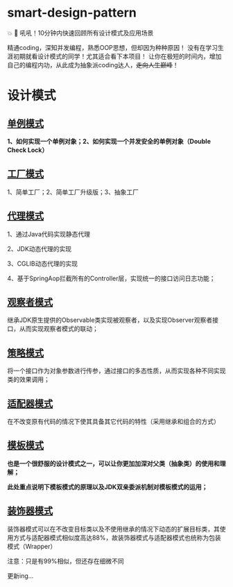 # smart-design-pattern
:collision:   :imp: 吼吼！10分钟内快速回顾所有设计模式及应用场景 

精通coding，深知并发编程，熟悉OOP思想，但却因为种种原因！
没有在学习生涯初期就看设计模式的同学！尤其适合看下本项目！
让你在极短的时间内，增加自己的编程内功，从此成为抽象派coding达人，~~走向人生巅峰~~！


# 设计模式

## [单例模式](src/main/java/com/smart/sdp/single)
**1、如何实现一个单例对象；2、如何实现一个并发安全的单例对象（Double Check Lock）**
## [工厂模式](src/main/java/com/smart/sdp/factory)
1、简单工厂；2、简单工厂升级版；3、抽象工厂
## [代理模式](src/main/java/com/smart/sdp/proxy)
1、通过Java代码实现静态代理

2、JDK动态代理的实现

3、CGLIB动态代理的实现

4、基于SpringAop拦截所有的Controller层，实现统一的接口访问日志功能；

## [观察者模式](src/main/java/com/smart/sdp/observer)
继承JDK原生提供的Observable类实现被观察者，以及实现Observer观察者接口，从而实现观察者模式的联动；
## [策略模式](src/main/java/com/smart/sdp/strategy)
将一个接口作为对象参数进行传参，通过接口的多态性质，从而实现各种不同实现类的效果调用；

## [适配器模式](src/main/java/com/smart/sdp/adapter)
在不改变原有代码的情况下使其具备其它代码的特性（采用继承和组合的方式）

## [模板模式](src/main/java/com/smart/sdp/template)
**也是一个很舒服的设计模式之一，可以让你更加加深对父类（抽象类）的使用和理解；**

**此处重点说明下模板模式的原理以及JDK双亲委派机制对模板模式的运用；**
## [装饰器模式](src/main/java/com/smart/sdp/decorator)
 装饰器模式可以在不改变目标类以及不使用继承的情况下动态的扩展目标类，其使用方式与适配器模式相似度高达88%，故装饰器模式与适配器模式也统称为包装模式（Wrapper）
 
 注意：只是有99%相似，但还存在细微不同

更新ing...
